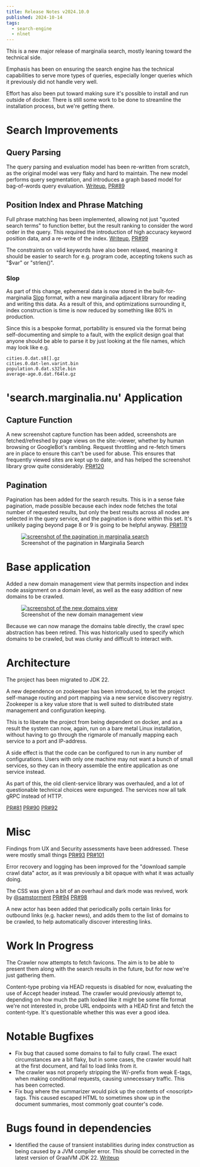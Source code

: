 ```yaml
---
title: Release Notes v2024.10.0
published: 2024-10-14
tags:
  - search-engine
  - nlnet
---
```

This is a new major release of marginalia search, mostly leaning toward the technical side.  

Emphasis has been on ensuring the search engine has the technical capabilities to serve more types of queries, especially longer queries which it previously did not handle very well.  

Effort has also been put toward making sure it's possible to install and run outside of docker.  There is still some work to be done to streamline the installation process, but we're getting there.
# Search Improvements

## Query Parsing

 The query parsing and evaluation model has been re-written from scratch, as the original model was very flaky and hard to maintain.  The new model performs query segmentation, and introduces a graph based model for bag-of-words query evaluation.  [Writeup](https://www.marginalia.nu/log/a_103_query_parsing/), [PR#89](https://github.com/MarginaliaSearch/MarginaliaSearch/pull/89)

## Position Index and Phrase Matching

Full phrase matching has been implemented, allowing not just "quoted search terms" to function better, but the result ranking to consider the word order in the query.  This required the introduction of high accuracy keyword position data, and a re-write of the index.  [Writeup](https://www.marginalia.nu/log/a_111_phrase_matching/), [PR#99](https://github.com/MarginaliaSearch/MarginaliaSearch/pull/99)

The constraints on valid keywords have also been relaxed, meaning it should be easier to search for e.g. program code,  accepting tokens such as "$var" or "strlen()". 
### Slop 

As part of this change, ephemeral data is now stored in the built-for-marginalia [Slop](https://github.com/MarginaliaSearch/SlopData) format, with a new marginalia adjacent library for reading and writing this data.  As a result of this, and optimizations surrounding it,  index construction is time is now reduced by something like 80% in production. 

Since this is a bespoke format, portability is ensured via the format being self-documenting and simple to a fault, with the explicit design goal that anyone should be able to parse it by just looking at the file names, which may look like e.g.

```
cities.0.dat.s8[].gz
cities.0.dat-len.varint.bin
population.0.dat.s32le.bin
average-age.0.dat.f64le.gz
```

# 'search.marginalia.nu' Application 

## Capture Function

A new screenshot capture function has been added, screenshots are fetched/refreshed by page views on the site:-viewer, whether by human browsing or GoogleBot's rambling.  Request throttling and re-fetch timers are in place to ensure this can't be used for abuse.  This ensures that frequently viewed sites are kept up to date, and has helped the screenshot library grow quite considerably.  [PR#120](https://github.com/MarginaliaSearch/MarginaliaSearch/pull/120)

## Pagination

Pagination has been added for the search results.  This is in a sense fake pagination, made possible because each index node fetches the total number of requested results, but only the best results across all nodes are selected in the query service, and the pagination is done within this set.  It's unlikely paging beyond page 8 or 9 is going to be helpful anyway. [PR#119](https://github.com/MarginaliaSearch/MarginaliaSearch/pull/119)

<figure>
  <a href="/release-notes/v2024-10-0/pagination.png"><img src="/release-notes/v2024-10-0/pagination.png" alt="screenshot of the pagination in marginalia search"></a>
  <figcaption>Screenshot of the pagination in Marginalia Search</figcaption>
</figure>


# Base application

 Added a new domain management view that permits inspection and index node assignment on a domain level, as well as the easy addition of new domains to be crawled.

<figure>
  <a href="/release-notes/v2024-10-0/domains.png"><img src="/release-notes/v2024-10-0/domains.png" alt="screenshot of the new domains view"></a>
  <figcaption>Screenshot of the new domain management view</figcaption>
</figure>
 
 Because we can now manage the domains table directly, the crawl spec abstraction has been retired.  This was historically used to specify which domains to be crawled, but was clunky and difficult to interact with.

# Architecture

The project has been migrated to JDK 22.  

A new dependence on zookeeper has been introduced, to let the project self-manage routing and port mapping via a new service discovery registry.  Zookeeper is a key value store that is well suited to distributed state management and configuration keeping.

This is to liberate the project from being dependent on docker, and as a result the system can now, again, run on a bare metal Linux installation, without having to go through the rigmarole of manually mapping each service to a port and IP-address.

A side effect is that the code can be configured to run in any number of configurations.  Users with only one machine may not want a bunch of small services, so they can in theory assemble the entire application as one service instead.

As part of this, the old client-service library was overhauled, and a lot of questionable technical choices were expunged.  The services now all talk gRPC instead of HTTP.

[PR#81](https://github.com/MarginaliaSearch/MarginaliaSearch/pull/120) [PR#90](https://github.com/MarginaliaSearch/MarginaliaSearch/pull/120) [PR#92](https://github.com/MarginaliaSearch/MarginaliaSearch/pull/120)

# Misc

Findings from UX and Security assessments have been addressed.  These were mostly small things [PR#93](https://github.com/MarginaliaSearch/MarginaliaSearch/pull/93) [PR#101](https://github.com/MarginaliaSearch/MarginaliaSearch/pull/101)
	
Error recovery and logging has been improved for the "download sample crawl data" actor, as it was previously a bit opaque with what it was actually doing.

The CSS was given a bit of an overhaul and dark mode was revived, work by  [@samstorment](https://github.com/samstorment) [PR#94](https://github.com/MarginaliaSearch/MarginaliaSearch/pull/94) [PR#98](https://github.com/MarginaliaSearch/MarginaliaSearch/pull/98)
	
 A new actor has been added that periodically polls certain links for outbound links (e.g. hacker news), and adds them to the list of domains to be crawled, to help automatically discover interesting links.

# Work In Progress

 The Crawler now attempts to fetch favicons.  The aim is to be able to present them along with the search results in the future, but for now we're just gathering them. 

 Content-type probing via HEAD requests is disabled for now, evaluating the use of Accept header instead.  The crawler would previously attempt to, depending on how much the path looked like it might be some file format we're not interested in, probe URL endpoints with a HEAD first and fetch the content-type.   It's questionable whether this was ever a good idea.

# Notable Bugfixes

* Fix bug that caused some domains to fail to fully crawl.  The exact circumstances are a bit flaky, but in some cases, the crawler would halt at the first document, and fail to load links from it. 
* The crawler was not properly stripping the W/-prefix from weak E-tags, when making conditional requests, causing unnecessary traffic.  This has been corrected.
* Fix bug where the summarizer would pick up the contents of &lt;noscript&gt; tags.  This caused escaped HTML to sometimes show up in the document summaries, most commonly goat counter's code. 

# Bugs found in dependencies

* Identified the cause of transient instabilities during index construction as being caused by a JVM compiler error.  This should be corrected in the latest version of GraalVM JDK 22.  [Writeup](https://www.marginalia.nu/log/a_104_dep_bug/)
